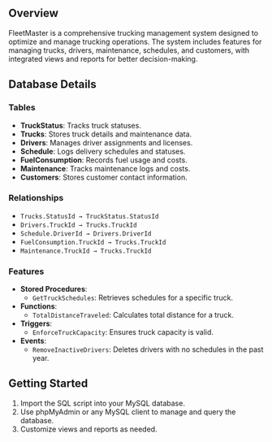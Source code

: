 <h2>Overview</h2>
<p>FleetMaster is a comprehensive trucking management system designed to optimize and manage trucking operations. The system includes features for managing trucks, drivers, maintenance, schedules, and customers, with integrated views and reports for better decision-making.</p>

<h2>Database Details</h2>

<h3>Tables</h3>
<ul>
    <li><strong>TruckStatus</strong>: Tracks truck statuses.</li>
    <li><strong>Trucks</strong>: Stores truck details and maintenance data.</li>
    <li><strong>Drivers</strong>: Manages driver assignments and licenses.</li>
    <li><strong>Schedule</strong>: Logs delivery schedules and statuses.</li>
    <li><strong>FuelConsumption</strong>: Records fuel usage and costs.</li>
    <li><strong>Maintenance</strong>: Tracks maintenance logs and costs.</li>
    <li><strong>Customers</strong>: Stores customer contact information.</li>
</ul>

<h3>Relationships</h3>
<ul>
    <li><code>Trucks.StatusId → TruckStatus.StatusId</code></li>
    <li><code>Drivers.TruckId → Trucks.TruckId</code></li>
    <li><code>Schedule.DriverId → Drivers.DriverId</code></li>
    <li><code>FuelConsumption.TruckId → Trucks.TruckId</code></li>
    <li><code>Maintenance.TruckId → Trucks.TruckId</code></li>
</ul>

<h3>Features</h3>
<ul>
    <li><strong>Stored Procedures</strong>:
        <ul>
            <li><code>GetTruckSchedules</code>: Retrieves schedules for a specific truck.</li>
        </ul>
    </li>
    <li><strong>Functions</strong>:
        <ul>
            <li><code>TotalDistanceTraveled</code>: Calculates total distance for a truck.</li>
        </ul>
    </li>
    <li><strong>Triggers</strong>:
        <ul>
            <li><code>EnforceTruckCapacity</code>: Ensures truck capacity is valid.</li>
        </ul>
    </li>
    <li><strong>Events</strong>:
        <ul>
            <li><code>RemoveInactiveDrivers</code>: Deletes drivers with no schedules in the past year.</li>
        </ul>
    </li>
</ul>

<h2>Getting Started</h2>
<ol>
    <li>Import the SQL script into your MySQL database.</li>
    <li>Use phpMyAdmin or any MySQL client to manage and query the database.</li>
    <li>Customize views and reports as needed.</li>
</ol>
